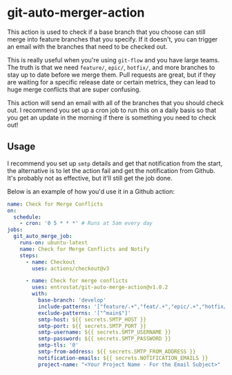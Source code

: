 # git-auto-merger-action

This action is used to check if a base branch that you choose can still merge into feature branches that you specify. If it doesn't, you can trigger an email with the branches that need to be checked out.

This is really useful when you're using `git-flow` and you have large teams. The truth is that we need `feature/`, `epic/`, `hotfix/`, and more branches to stay up to date before we merge them. Pull requests are great, but if they are waiting for a specific release date or certain metrics, they can lead to huge merge conflicts that are super confusing.

This action will send an email with all of the branches that you should check out. I recommend you set up a cron job to run this on a daily basis so that you get an update in the morning if there is something you need to check out!

## Usage
I recommend you set up `smtp` details and get that notification from the start, the alternative is to let the action fail and get the notification from Github. It's probably not as effective, but it'll still get the job done.

Below is an example of how you'd use it in a Github action:
```yaml
name: Check for Merge Conflicts
on:
  schedule:
    - cron: '0 5 * * *' # Runs at 5am every day
jobs:
  git_auto_merge_job:
    runs-on: ubuntu-latest
    name: Check for Merge Conflicts and Notify
    steps:
      - name: Checkout
        uses: actions/checkout@v3

      - name: Check for merge conflicts
        uses: entrostat/git-auto-merge-action@v1.0.2
        with:
          base-branch: 'develop'
          include-patterns: '["feature/.+","feat/.+","epic/.+","hotfix/.+"]'
          exclude-patterns: '["^main$"]'
          smtp-host: ${{ secrets.SMTP_HOST }}
          smtp-port: ${{ secrets.SMTP_PORT }}
          smtp-username: ${{ secrets.SMTP_USERNAME }}
          smtp-password: ${{ secrets.SMTP_PASSWORD }}
          smtp-tls: '0'
          smtp-from-address: ${{ secrets.SMTP_FROM_ADDRESS }}
          notification-emails: ${{ secrets.NOTIFICATION_EMAILS }}
          project-name: "<Your Project Name - For the Email Subject>"
```
